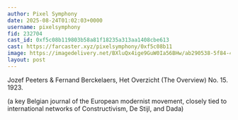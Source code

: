 ```yaml
---
author: Pixel Symphony
date: 2025-08-24T01:02:03+0000
username: pixelsymphony
fid: 232704
cast_id: 0xf5c08b119803b58a81f18235a313aa1408cbe613
cast: https://farcaster.xyz/pixelsymphony/0xf5c08b11
image: https://imagedelivery.net/BXluQx4ige9GuW0Ia56BHw/ab290538-5f84-44f2-36a8-1e4f75ef9600/original
layout: post
---
```

Jozef Peeters & Fernand Berckelaers, Het Overzicht (The Overview) No. 15. 1923.   
  
(a key Belgian journal of the European modernist movement, closely tied to international networks of Constructivism, De Stijl, and Dada)  

<img src='https://imagedelivery.net/BXluQx4ige9GuW0Ia56BHw/ab290538-5f84-44f2-36a8-1e4f75ef9600/original' alt='' referrerpolicy='no-referrer'/>